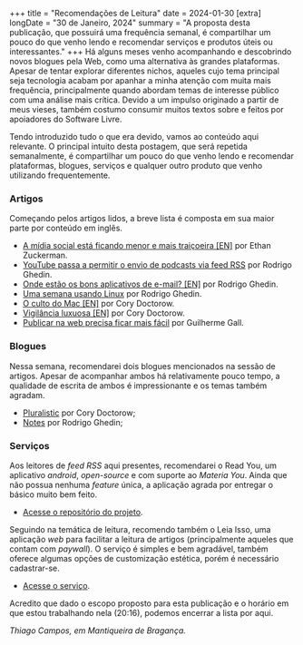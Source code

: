 +++
title = "Recomendações de Leitura"
date = 2024-01-30
[extra]
longDate = "30 de Janeiro, 2024"
summary = "A proposta desta publicação, que possuirá uma frequência semanal, é compartilhar um pouco do que venho lendo e recomendar serviços e produtos úteis ou interessantes."
+++
Há alguns meses venho acompanhando e descobrindo novos blogues pela Web, como uma alternativa às grandes plataformas. 
Apesar de tentar explorar diferentes nichos, aqueles cujo tema principal seja tecnologia acabam por apanhar a
minha atenção com muita mais frequência, principalmente quando abordam temas de interesse público 
com uma análise mais crítica. Devido a um impulso originado a partir de meus vieses, também costumo consumir 
muitos textos sobre e feitos por apoiadores do Software Livre.

Tendo introduzido tudo o que era devido, vamos ao conteúdo aqui relevante. O principal intuito desta postagem, 
que será repetida semanalmente, é compartilhar um pouco do que venho lendo e recomendar plataformas, blogues, 
serviços e qualquer outro produto que venho utilizando frequentemente. 


### Artigos
Começando pelos artigos lidos, a breve lista é composta em sua maior parte por conteúdo em inglês.
- [A mídia social está ficando menor e mais traiçoeira [EN]](https://leiaisso.net/93e7v/) por Ethan Zuckerman.
- [YouTube passa a permitir o envio de podcasts via feed RSS](https://leiaisso.net/22eae/) por Rodrigo Ghedin.
- [Onde estão os bons aplicativos de e-mail? [EN]](https://notes.ghed.in/posts/2024/good-email-apps-where/) por Rodrigo Ghedin.
- [Uma semana usando Linux](https://leiaisso.net/coaa9/) por Rodrigo Ghedin.
- [O culto do Mac [EN]](https://pluralistic.net/2024/01/12/youre-holding-it-wrong/#if-dishwashers-were-iphones) por Cory Doctorow.
- [Vigilância luxuosa [EN]](https://pluralistic.net/2022/11/14/luxury-surveillance/#liar-liar) por Cory Doctorow.
- [Publicar na web precisa ficar mais fácil](https://www.gmgall.net/blog/publicar-na-web-precisa-ficar-mais-facil/) por Guilherme Gall.

### Blogues
Nessa semana, recomendarei dois blogues mencionados na sessão de artigos. Apesar de acompanhar ambos há relativamente pouco tempo, a qualidade de escrita de ambos é impressionante e os temas também agradam.
- [Pluralistic](https://pluralistic.net) por Cory Doctorow;
- [Notes](https://notes.ghed.in) por Rodrigo Ghedin;

### Serviços
Aos leitores de *feed RSS* aqui presentes, recomendarei o Read You, um aplicativo *android*, *open-source* e com suporte ao *Materia You*. Ainda que não possua nenhuma *feature* única, a aplicação agrada por entregar o básico muito bem feito.
- [Acesse o repositório do projeto](https://github.com/Ashinch/ReadYou). 

Seguindo na temática de leitura, recomendo também o Leia Isso, uma aplicação *web* para facilitar a leitura de artigos (principalmente aqueles que contam com *paywall*). O serviço é simples e bem agradável, também oferece algumas opções de
customização estética, porém é necessário cadastrar-se.
- [Acesse o serviço](https://leiaisso.net).

Acredito que dado o escopo proposto para esta publicação e o horário em que estou trabalhando nela (20:16),
podemos encerrar a lista por aqui.

_Thiago Campos, em Mantiqueira de Bragança._
